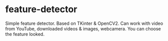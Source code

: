# feature-detector
Simple feature detector. 
Based on TKinter & OpenCV2.
Can work with video from YouTube, downloaded videos & images, webcamera.
You can choose the feature looked.
